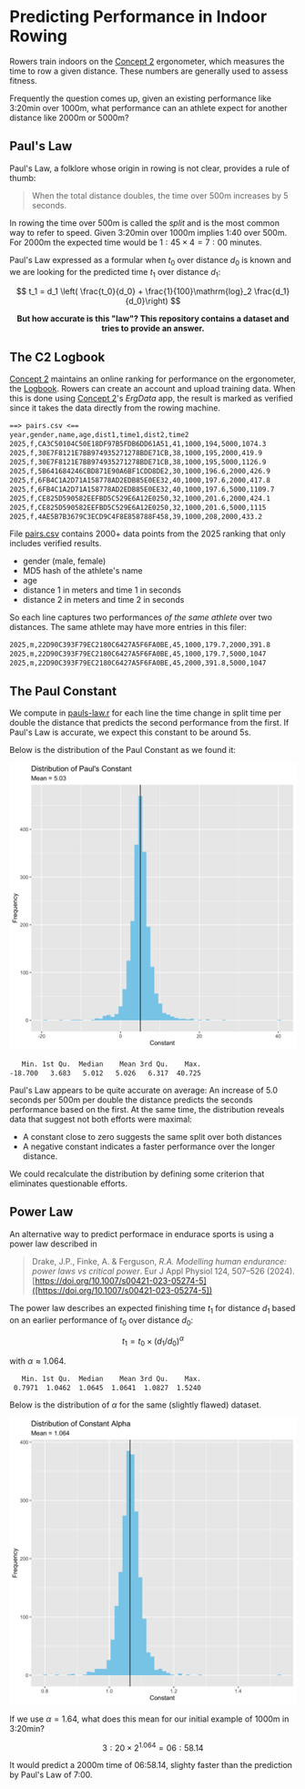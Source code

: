 
# Predicting Performance in Indoor Rowing

Rowers train indoors on the [Concept 2] ergonometer, which measures the
time to row a given distance. These numbers are generally used to assess
fitness. 

Frequently the question comes up, given an existing performance like
3:20min over 1000m, what performance can an athlete expect for another
distance like 2000m or 5000m?

## Paul's Law

Paul's Law, a folklore whose origin in rowing is not clear, provides a
rule of thumb: 

> When the total distance doubles, the time over 500m increases by 5
> seconds.

In rowing the time over 500m is called the _split_ and is the most
common way to refer to speed. Given 3:20min over 1000m implies 1:40 over
500m. For 2000m the expected time would be $1:45 \times 4 = 7:00$
minutes.

Paul's Law expressed as a formular when $t_0$ over distance $d_0$ is
known and we are looking for the predicted time $t_1$ over distance
$d_1$:

$$
t_1 = d_1 \left( \frac{t_0}{d_0} + 
     \frac{1}{100}\mathrm{log}_2 \frac{d_1}{d_0}\right)
$$


<center>
<strong>
But how accurate is this "law"? This repository contains a dataset and
tries to provide an answer.
</strong>
</center>

## The C2 Logbook

[Concept 2] maintains an online ranking for performance on the
ergonometer, the [Logbook]. Rowers can create an account and upload
training data. When this is done using [Concept 2]'s _ErgData_ app, the
result is marked as verified since it takes the data directly from the
rowing machine.


    ==> pairs.csv <==
    year,gender,name,age,dist1,time1,dist2,time2
    2025,f,CA3C50104C50E18DF97B5FDB6DD61A51,41,1000,194,5000,1074.3
    2025,f,30E7F8121E7BB974935271278BDE71CB,38,1000,195,2000,419.9
    2025,f,30E7F8121E7BB974935271278BDE71CB,38,1000,195,5000,1126.9
    2025,f,5B641684246CBD871E90A6BF1CDD8DE2,30,1000,196.6,2000,426.9
    2025,f,6FB4C1A2D71A158778AD2EDB85E0EE32,40,1000,197.6,2000,417.8
    2025,f,6FB4C1A2D71A158778AD2EDB85E0EE32,40,1000,197.6,5000,1109.7
    2025,f,CE825D590582EEFBD5C529E6A12E0250,32,1000,201.6,2000,424.1
    2025,f,CE825D590582EEFBD5C529E6A12E0250,32,1000,201.6,5000,1115
    2025,f,4AE5B7B3679C3ECD9C4F8E858788F458,39,1000,208,2000,433.2


File [pairs.csv](./pairs.csv) contains 2000+ data points from the 2025
ranking that only includes verified results.

* gender (male, female)
* MD5 hash of the athlete's name
* age
* distance 1 in meters and time 1 in seconds
* distance 2 in meters and time 2 in seconds

So each line captures two performances _of the same athlete_ over two
distances. The same athlete may have more entries in this filer:

    2025,m,22D90C393F79EC2180C6427A5F6FA0BE,45,1000,179.7,2000,391.8
    2025,m,22D90C393F79EC2180C6427A5F6FA0BE,45,1000,179.7,5000,1047
    2025,m,22D90C393F79EC2180C6427A5F6FA0BE,45,2000,391.8,5000,1047

## The Paul Constant

We compute in [pauls-law.r](./pauls-law.r) for each line the time
change in split time per double the distance that predicts the second
performance from the first. If Paul's Law is accurate, we expect this
constant to be around 5s. 

Below is the distribution of the Paul Constant as we found it:

![](./paul.png)


       Min. 1st Qu.  Median    Mean 3rd Qu.    Max. 
    -18.700   3.683   5.012   5.026   6.317  40.725 


Paul's Law appears to be quite accurate on average: An increase of 5.0
seconds per 500m per double the distance predicts the seconds
performance based on the first. At the same time, the distribution
reveals data that suggest not both efforts were maximal: 

* A constant close to zero suggests the same split over both distances
* A negative constant indicates a faster performance over the longer
  distance.

We could recalculate the distribution by defining some criterion that
eliminates questionable efforts.

## Power Law

An alternative way to predict performace in endurace sports is using a
power law described in

> Drake, J.P., Finke, A. & Ferguson, _R.A. Modelling human endurance:
> power laws vs critical power_. Eur J Appl Physiol 124, 507–526 (2024).
> [https://doi.org/10.1007/s00421-023-05274-5]([https://doi.org/10.1007/s00421-023-05274-5])

The power law describes an expected finishing time $t_1$ for distance
$d_1$ based on an earlier performance of $t_0$ over distance $d_0$:

$$
t_1 = t_0 \times (d_1/d_0)^\alpha
$$

with $\alpha \approx 1.064$.

       Min. 1st Qu.  Median    Mean 3rd Qu.    Max. 
     0.7971  1.0462  1.0645  1.0641  1.0827  1.5240 

Below is the distribution of $\alpha$ for the same (slightly flawed)
dataset.

![](./power.png)

If we use $\alpha=1.64$, what does this mean for our initial example of
1000m in 3:20min? 

$$
3:20 \times 2^{1.064} = 06:58.14
$$

It would predict a 2000m time of 06:58.14, slighty
faster than the prediction by Paul's Law of 7:00.

[Concept 2]: https://www.concept2.com
[Logbook]: https://log.concept2.com/rankings

